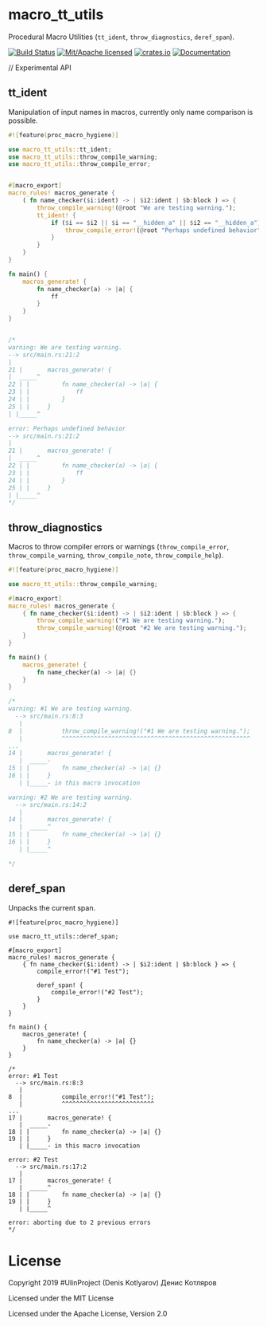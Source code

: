 # macro_tt_utils
Procedural Macro Utilities (```tt_ident```, ```throw_diagnostics```, ```deref_span```).

[![Build Status](https://travis-ci.org/clucompany/Goto.svg?branch=master)](https://travis-ci.org/clucompany/macro_tt_utils)
[![Mit/Apache licensed](https://img.shields.io/badge/license-MIT%2FApache--2.0-blue)](./LICENSE)
[![crates.io](http://meritbadge.herokuapp.com/goto)](https://crates.io/crates/macro_tt_utils)
[![Documentation](https://docs.rs/goto/badge.svg)](https://docs.rs/macro_tt_utils)

// Experimental API

## tt_ident
Manipulation of input names in macros, currently only name comparison is possible.

```rust
#![feature(proc_macro_hygiene)]

use macro_tt_utils::tt_ident;
use macro_tt_utils::throw_compile_warning;
use macro_tt_utils::throw_compile_error;


#[macro_export]
macro_rules! macros_generate {
	( fn name_checker($i:ident) -> | $i2:ident | $b:block ) => {
		throw_compile_warning!(@root "We are testing warning.");
		tt_ident! {
			if ($i == $i2 || $i == "__hidden_a" || $i2 == "__hidden_a") {
				throw_compile_error!(@root "Perhaps undefined behavior");
			}
		}
	}
}

fn main() {
	macros_generate! {
		fn name_checker(a) -> |a| {
			ff
		}
	}
}


/* 
warning: We are testing warning.
--> src/main.rs:21:2
|
21 |       macros_generate! {
|  _____^
22 | |         fn name_checker(a) -> |a| {
23 | |             ff
24 | |         }
25 | |     }
| |_____^

error: Perhaps undefined behavior
--> src/main.rs:21:2
|
21 |       macros_generate! {
|  _____^
22 | |         fn name_checker(a) -> |a| {
23 | |             ff
24 | |         }
25 | |     }
| |_____^
*/
```

## throw_diagnostics 
Macros to throw compiler errors or warnings (```throw_compile_error```, ```throw_compile_warning```, ```throw_compile_note```, ```throw_compile_help```).

```rust
#![feature(proc_macro_hygiene)]

use macro_tt_utils::throw_compile_warning;

#[macro_export]
macro_rules! macros_generate {
	{ fn name_checker($i:ident) -> | $i2:ident | $b:block } => {
		throw_compile_warning!("#1 We are testing warning.");
		throw_compile_warning!(@root "#2 We are testing warning.");
	}
}

fn main() {
	macros_generate! {
		fn name_checker(a) -> |a| {}
	}
}

/*
warning: #1 We are testing warning.
  --> src/main.rs:8:3
   |
8  |           throw_compile_warning!("#1 We are testing warning.");
   |           ^^^^^^^^^^^^^^^^^^^^^^^^^^^^^^^^^^^^^^^^^^^^^^^^^^^^^
...
14 |       macros_generate! {
   |  _____-
15 | |         fn name_checker(a) -> |a| {}
16 | |     }
   | |_____- in this macro invocation

warning: #2 We are testing warning.
  --> src/main.rs:14:2
   |
14 |       macros_generate! {
   |  _____^
15 | |         fn name_checker(a) -> |a| {}
16 | |     }
   | |_____^

*/
```

## deref_span
Unpacks the current span.


```
#![feature(proc_macro_hygiene)]

use macro_tt_utils::deref_span;

#[macro_export]
macro_rules! macros_generate {
	{ fn name_checker($i:ident) -> | $i2:ident | $b:block } => {
		compile_error!("#1 Test");
		
		deref_span! {
			compile_error!("#2 Test");
		}
	}
}

fn main() {
	macros_generate! {
		fn name_checker(a) -> |a| {}
	}
}

/*
error: #1 Test
  --> src/main.rs:8:3
   |
8  |           compile_error!("#1 Test");
   |           ^^^^^^^^^^^^^^^^^^^^^^^^^^
...
17 |       macros_generate! {
   |  _____-
18 | |         fn name_checker(a) -> |a| {}
19 | |     }
   | |_____- in this macro invocation

error: #2 Test
  --> src/main.rs:17:2
   |
17 |       macros_generate! {
   |  _____^
18 | |         fn name_checker(a) -> |a| {}
19 | |     }
   | |_____^

error: aborting due to 2 previous errors
*/
```


# License

Copyright 2019 #UlinProject (Denis Kotlyarov) Денис Котляров

Licensed under the MIT License

Licensed under the Apache License, Version 2.0

